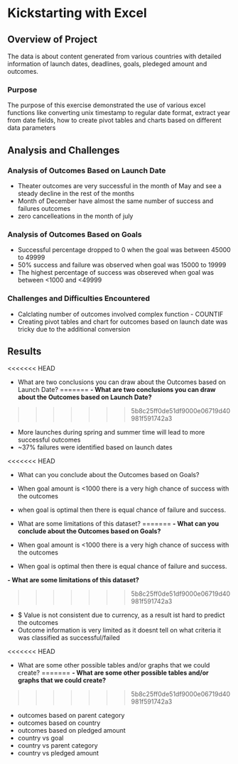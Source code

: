 # Kickstarting with Excel

## Overview of Project

The data is about content generated from various countries with detailed information of launch dates, deadlines, goals, pledeged amount and outcomes.

### Purpose

The purpose of this exercise demonstrated the use of various excel functions like converting unix timestamp to regular date format, extract year from date fields, how to create pivot tables and charts based on different data parameters

## Analysis and Challenges

### Analysis of Outcomes Based on Launch Date

 - Theater outcomes are very successful in the month of May and see a steady decline in the rest of the months
 - Month of December have almost the same number of success and failures outcomes
 - zero cancelleations in the month of july

### Analysis of Outcomes Based on Goals
 - Successful percentage dropped to 0 when the goal was between 45000 to 49999
 - 50% success and failure was observed when goal was 15000 to 19999
 - The highest percentage of success was obsereved when goal was between <1000 and <49999

### Challenges and Difficulties Encountered

 - Calclating number of outcomes involved complex function - COUNTIF
 - Creating pivot tables and chart for outcomes based on launch date was tricky due to the additional conversion

## Results

<<<<<<< HEAD
- What are two conclusions you can draw about the Outcomes based on Launch Date?
=======
**- What are two conclusions you can draw about the Outcomes based on Launch Date?**
>>>>>>> 5b8c25ff0de51df9000e06719d40981f591742a3

 - More launches during spring and summer time will lead to more successful outcomes
 - ~37% failures were identified based on launch dates

<<<<<<< HEAD
- What can you conclude about the Outcomes based on Goals?

 - When goal amount is <1000 there is a very high chance of success with the outcomes
 - when goal is optimal then there is equal chance of failure and success.

- What are some limitations of this dataset?
=======
**- What can you conclude about the Outcomes based on Goals?**

 - When goal amount is <1000 there is a very high chance of success with the outcomes
 - When goal is optimal then there is equal chance of failure and success.

**- What are some limitations of this dataset?**
>>>>>>> 5b8c25ff0de51df9000e06719d40981f591742a3

 - $ Value is not consistent due to currency, as a result ist hard to predict the outcomes
 - Outcome information is very limited as it doesnt tell on what criteria it was classified as successful/failed

<<<<<<< HEAD
- What are some other possible tables and/or graphs that we could create?
=======
**- What are some other possible tables and/or graphs that we could create?**
>>>>>>> 5b8c25ff0de51df9000e06719d40981f591742a3
 - outcomes based on parent category
 - outcomes based on country
 - outcomes based on pledged amount
 - country vs goal
 - country vs parent category
 - country vs pledged amount
